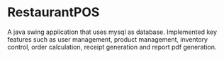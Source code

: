 # RestaurantPOS
A java swing application that uses mysql as database. Implemented key features such as user management, product management, inventory control, order calculation, receipt generation and report pdf generation.
